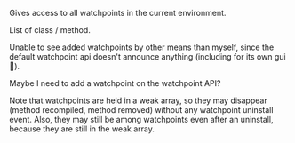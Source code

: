Gives access to all watchpoints in the current environment.

List of class / method.

Unable to see added watchpoints by other means than myself, since the default watchpoint api doesn't announce anything (including for its own gui :facepalm:).

Maybe I need to add a watchpoint on the watchpoint API?

Note that watchpoints are held in a weak array, so they may disappear (method recompiled, method removed) without any watchpoint uninstall event. Also, they may still be among watchpoints even after an uninstall, because they are still in the weak array.